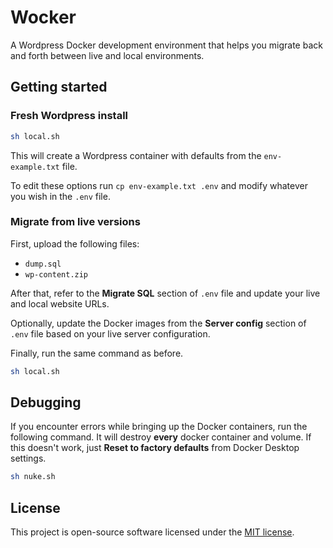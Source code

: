 # Wocker

A Wordpress Docker development environment that helps you migrate back and forth between live and local environments.

## Getting started

### Fresh Wordpress install

```bash
sh local.sh
```

This will create a Wordpress container with defaults from the `env-example.txt` file.

To edit these options run `cp env-example.txt .env` and modify whatever you wish in the `.env` file.

### Migrate from live versions

First, upload the following files:

* `dump.sql`
* `wp-content.zip`

After that, refer to the **Migrate SQL** section of `.env` file and update your live and local website URLs.

Optionally, update the Docker images from the **Server config** section of `.env` file based on your live server configuration.

Finally, run the same command as before.

```bash
sh local.sh
```

## Debugging

If you encounter errors while bringing up the Docker containers, run the following command. It will destroy **every** docker container and volume. If this doesn't work, just **Reset to factory defaults** from Docker Desktop settings.

```bash
sh nuke.sh
```

## License

This project is open-source software licensed under the [MIT license](https://opensource.org/licenses/MIT).
